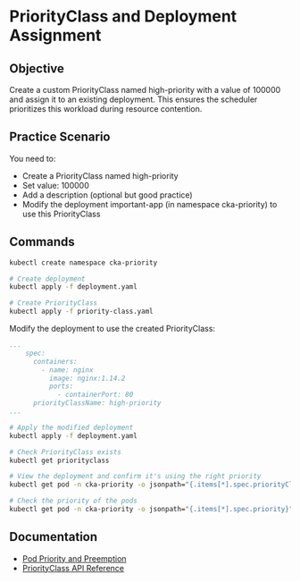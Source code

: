 # PriorityClass and Deployment Assignment


## Objective

Create a custom PriorityClass named high-priority with a value of 100000 and assign it to an existing deployment. This ensures the scheduler prioritizes this workload during resource contention.

## Practice Scenario
You need to:
- Create a PriorityClass named high-priority
- Set value: 100000
- Add a description (optional but good practice)
- Modify the deployment important-app (in namespace cka-priority) to use this PriorityClass


## Commands

```bash
kubectl create namespace cka-priority
```

```bash
# Create deployment
kubectl apply -f deployment.yaml
```

```bash
# Create PriorityClass
kubectl apply -f priority-class.yaml
```

Modify the deployment to use the created PriorityClass:

```yaml
...
    spec:
      containers:
        - name: nginx
          image: nginx:1.14.2
          ports:
            - containerPort: 80
      priorityClassName: high-priority
...
``` 

```bash
# Apply the modified deployment
kubectl apply -f deployment.yaml
```

```bash
# Check PriorityClass exists
kubectl get priorityclass

# View the deployment and confirm it's using the right priority
kubectl get pod -n cka-priority -o jsonpath="{.items[*].spec.priorityClassName}"

# Check the priority of the pods
kubectl get pod -n cka-priority -o jsonpath="{.items[*].spec.priority}"
```

## Documentation

- [Pod Priority and Preemption](https://kubernetes.io/docs/concepts/scheduling-eviction/pod-priority-preemption/)
- [PriorityClass API Reference](https://kubernetes.io/docs/reference/generated/kubernetes-api/v1.29/#priorityclass-v1-scheduling-k8s-io)
